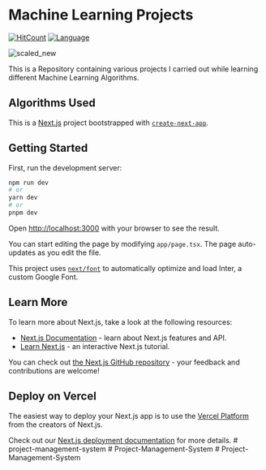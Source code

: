 # Machine Learning Projects
[![HitCount](http://hits.dwyl.com/Nneji123/Machine-Learning-Course-Projects.svg)](http://hits.dwyl.com/Nneji123/Machine-Learning-Course-Projects)
[![Language](https://img.shields.io/badge/language-python-blue.svg?style=flat)](https://www.python.org)

![scaled_new](https://user-images.githubusercontent.com/101701760/169653264-0cf276ab-c905-487b-b19a-9330d07da26a.jpg)

This is a Repository containing various projects I carried out while learning different Machine Learning Algorithms.

## Algorithms Used

This is a [Next.js](https://nextjs.org/) project bootstrapped with [`create-next-app`](https://github.com/vercel/next.js/tree/canary/packages/create-next-app).

## Getting Started

First, run the development server:

```bash
npm run dev
# or
yarn dev
# or
pnpm dev
```

Open [http://localhost:3000](http://localhost:3000) with your browser to see the result.

You can start editing the page by modifying `app/page.tsx`. The page auto-updates as you edit the file.

This project uses [`next/font`](https://nextjs.org/docs/basic-features/font-optimization) to automatically optimize and load Inter, a custom Google Font.

## Learn More

To learn more about Next.js, take a look at the following resources:

- [Next.js Documentation](https://nextjs.org/docs) - learn about Next.js features and API.
- [Learn Next.js](https://nextjs.org/learn) - an interactive Next.js tutorial.

You can check out [the Next.js GitHub repository](https://github.com/vercel/next.js/) - your feedback and contributions are welcome!

## Deploy on Vercel

The easiest way to deploy your Next.js app is to use the [Vercel Platform](https://vercel.com/new?utm_medium=default-template&filter=next.js&utm_source=create-next-app&utm_campaign=create-next-app-readme) from the creators of Next.js.

Check out our [Next.js deployment documentation](https://nextjs.org/docs/deployment) for more details.
#   p r o j e c t - m a n a g e m e n t - s y s t e m 
 
 #   P r o j e c t - M a n a g e m e n t - S y s t e m 
 
 #   P r o j e c t - M a n a g e m e n t - S y s t e m 
 
 
